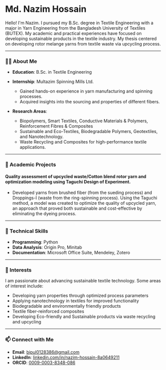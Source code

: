 # Md. Nazim Hossain

Hello! I'm Nazim. I pursued my B.Sc. degree in Textile Engineering with a major in Yarn Engineering from the Bangladesh University of Textiles (BUTEX). My academic and practical experiences have focused on developing sustainable products in the textile industry. My thesis centered on developing rotor melange yarns from textile waste via upcycling process.

---

### 👨‍🎓 About Me
- **Education**: B.Sc. in Textile Engineering  
- **Internship**: Multazim Spinning Mills Ltd.
  - Gained hands-on experience in yarn manufacturing and spinning processes.
  - Acquired insights into the sourcing and properties of different fibers.

- **Research Areas**:
  - Biopolymers, Smart Textiles, Conductive Materials & Polymers, Reinforcement Fibres & Composites
  - Sustainable and Eco-Textiles, Biodegradable Polymers, Geotextiles, and Nanotechnology.
  - Waste Recycling and Composites for high-performance textile applications.

---

### 📜 Academic Projects
#### Quality assessment of upcycled waste/Cotton blend rotor yarn and optimization modeling using Taguchi Design of Experiment.
- Developed yarns from brushed fiber (from the sueding process) and Droppings-I (waste from the ring-spinning process). Using the Taguchi method, a model was created to optimize the quality of upcycled yarn, an approach that proved both sustainable and cost-effective by eliminating the dyeing process.
---

### 🔧 Technical Skills
- **Programming**: Python
- **Data Analysis**: Origin Pro, Minitab
- **Documentation**: Microsoft Office Suite, Mendeley, Zotero

---

### 🌱 Interests
I am passionate about advancing sustainable textile technology. Some areas of interest include:
- Developing yarn properties through optimized process parameters
- Applying nanotechnology in textiles for improved functionality
- Biodegradable and environmentally friendly products
- Textile fiber-reinforced composites
- Developing Eco-friendly and Sustainable products via waste recycling and upcycling

---

### 📫 Connect with Me
- **Email**: [bipul0128386@gmail.com](mailto:bipul0128386@gmail.com)
- **LinkedIn**: [linkedin.com/in/nazim-hossain-8a0649211](https://linkedin.com/in/nazim-hossain-8a0649211)
- **ORCID**: [0009-0003-8348-086](https://orcid.org/0009-0003-8348-086)

